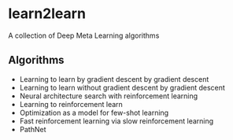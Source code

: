 # learn2learn
A collection of Deep Meta Learning algorithms


## Algorithms

* Learning to learn by gradient descent by gradient descent
* Learning to learn without gradient descent by gradient descent
* Neural architecture search with reinforcement learning
* Learning to reinforcement learn
* Optimization as a model for few-shot learning
* Fast reinforcement learning via slow reinforcement learning
* PathNet